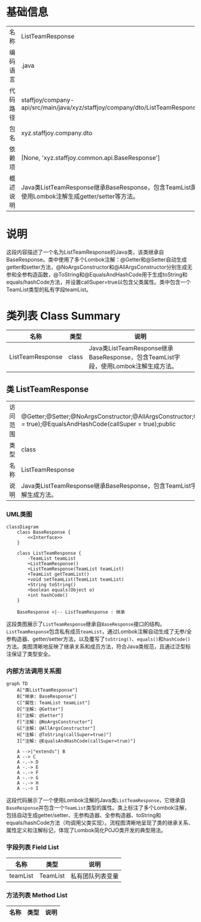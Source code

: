 # 基础信息

|      |      |
|------|------|
| 名称 | ListTeamResponse |
| 编码语言 | .java |
| 代码路径 | staffjoy/company-api/src/main/java/xyz/staffjoy/company/dto/ListTeamResponse.java |
| 包名 | xyz.staffjoy.company.dto |
| 依赖项 | [None, 'xyz.staffjoy.common.api.BaseResponse'] |
| 概述说明 | Java类ListTeamResponse继承BaseResponse，包含TeamList属性，使用Lombok注解生成getter/setter等方法。 |

# 说明

这段内容描述了一个名为ListTeamResponse的Java类，该类继承自BaseResponse。类中使用了多个Lombok注解：@Getter和@Setter自动生成getter和setter方法，@NoArgsConstructor和@AllArgsConstructor分别生成无参和全参构造函数，@ToString和@EqualsAndHashCode用于生成toString和equals/hashCode方法，并设置callSuper=true以包含父类属性。类中包含一个TeamList类型的私有字段teamList。

# 类列表 Class Summary

| 名称   | 类型  | 说明 |
|-------|------|-------------|
| ListTeamResponse | class | Java类ListTeamResponse继承BaseResponse，包含TeamList字段，使用Lombok注解生成方法。 |



## 类 ListTeamResponse

|      |      |
|------|------|
| 访问范围 | @Getter;@Setter;@NoArgsConstructor;@AllArgsConstructor;@ToString(callSuper = true);@EqualsAndHashCode(callSuper = true);public |
| 类型 | class |
| 名称 | ListTeamResponse |
| 说明 | Java类ListTeamResponse继承BaseResponse，包含TeamList字段，使用Lombok注解生成方法。 |


### UML类图

```mermaid
classDiagram
    class BaseResponse {
        <<Interface>>
    }

    class ListTeamResponse {
        -TeamList teamList
        +ListTeamResponse()
        +ListTeamResponse(TeamList teamList)
        +TeamList getTeamList()
        +void setTeamList(TeamList teamList)
        +String toString()
        +boolean equals(Object o)
        +int hashCode()
    }

    BaseResponse <|-- ListTeamResponse : 继承
```

这段类图展示了`ListTeamResponse`继承自`BaseResponse`接口的结构。`ListTeamResponse`包含私有成员`teamList`，通过Lombok注解自动生成了无参/全参构造器、getter/setter方法，以及覆写了`toString()`、`equals()`和`hashCode()`方法。类图清晰地反映了继承关系和成员方法，符合Java类规范，且通过泛型标注保证了类型安全。


### 内部方法调用关系图

```mermaid
graph TD
    A["类ListTeamResponse"]
    B["继承: BaseResponse"]
    C["属性: TeamList teamList"]
    D["注解: @Getter"]
    E["注解: @Setter"]
    F["注解: @NoArgsConstructor"]
    G["注解: @AllArgsConstructor"]
    H["注解: @ToString(callSuper=true)"]
    I["注解: @EqualsAndHashCode(callSuper=true)"]

    A -->|"extends"| B
    A --> C
    A -.-> D
    A -.-> E
    A -.-> F
    A -.-> G
    A -.-> H
    A -.-> I
```

这段代码展示了一个使用Lombok注解的Java类`ListTeamResponse`，它继承自`BaseResponse`并包含一个`TeamList`类型的属性。类上标注了多个Lombok注解，包括自动生成getter/setter、无参构造器、全参构造器、toString和equals/hashCode方法（均调用父类实现）。流程图清晰地呈现了类的继承关系、属性定义和注解标记，体现了Lombok简化POJO类开发的典型用法。

### 字段列表 Field List

| 名称  | 类型  | 说明 |
|-------|-------|------|
| teamList | TeamList | 私有团队列表变量 |

### 方法列表 Method List

| 名称  | 类型  | 说明 |
|-------|-------|------|




